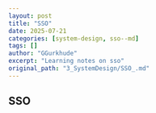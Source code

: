 ```yaml
---
layout: post
title: "SSO"
date: 2025-07-21
categories: [system-design, sso--md]
tags: []
author: "GGurkhude"
excerpt: "Learning notes on sso"
original_path: "3_SystemDesign/SSO_.md"
---
```


## SSO
